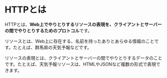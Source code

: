 # HTTPとは

HTTPとは、**Web上でやりとりするリソースの表現を、クライアントとサーバーの間でやりとりするためのプロトコル**です。

リソースとは、Web上に存在する、名前を持ったありとあらゆる情報のことです。たとえば、群馬県の天気予報などです。

リソースの表現とは、クライアントとサーバーの間でやりとりするデータのことです。たとえば、天気予報リソースは、HTMLやJSONなど複数の形式で表現できます。
